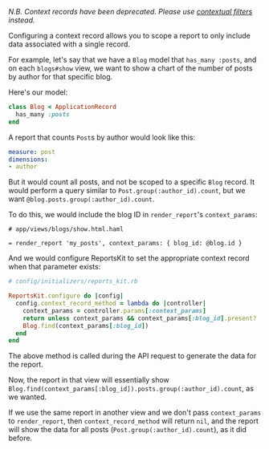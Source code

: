 *N.B. Context records have been deprecated. Please use [contextual filters](/subcategories/contextual_filters) instead.*

Configuring a context record allows you to scope a report to only include data associated with a single record.

For example, let's say that we have a `Blog` model that `has_many :posts`, and on each `blogs#show` view, we want to show a chart of the number of posts by author for that specific blog.

Here's our model:

```ruby
class Blog < ApplicationRecord
  has_many :posts
end
```

A report that counts `Post`s by author would look like this:

```yaml
measure: post
dimensions:
- author
```

But it would count all posts, and not be scoped to a specific `Blog` record. It would perform a query similar to `Post.group(:author_id).count`, but we want `@blog.posts.group(:author_id).count`.

To do this, we would include the blog ID in `render_report`'s `context_params`:

```haml
# app/views/blogs/show.html.haml

= render_report 'my_posts', context_params: { blog_id: @blog.id }
```

And we would configure ReportsKit to set the appropriate context record when that parameter exists:

```ruby
# config/initializers/reports_kit.rb

ReportsKit.configure do |config|
  config.context_record_method = lambda do |controller|
    context_params = controller.params[:context_params]
    return unless context_params && context_params[:blog_id].present?
    Blog.find(context_params[:blog_id])
  end
end
```

The above method is called during the API request to generate the data for the report.

Now, the report in that view will essentially show `Blog.find(context_params[:blog_id]).posts.group(:author_id).count`, as we wanted.

If we use the same report in another view and we don't pass `context_params` to `render_report`, then `context_record_method` will return `nil`, and the report will show the data for all posts (`Post.group(:author_id).count`), as it did before.
